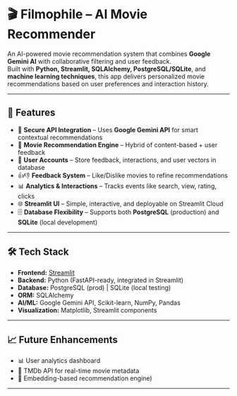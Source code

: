 # 🎬 Filmophile – AI Movie Recommender

An AI-powered movie recommendation system that combines **Google Gemini AI** with collaborative filtering and user feedback.  
Built with **Python, Streamlit, SQLAlchemy, PostgreSQL/SQLite**, and **machine learning techniques**, this app delivers personalized movie recommendations based on user preferences and interaction history.  

---

## 🚀 Features
- 🔑 **Secure API Integration** – Uses **Google Gemini API** for smart contextual recommendations  
- 🎥 **Movie Recommendation Engine** – Hybrid of content-based + user feedback  
- 👤 **User Accounts** – Store feedback, interactions, and user vectors in database  
- 👍👎 **Feedback System** – Like/Dislike movies to refine recommendations  
- 📊 **Analytics & Interactions** – Tracks events like search, view, rating, clicks  
- 🌐 **Streamlit UI** – Simple, interactive, and deployable on Streamlit Cloud  
- 🗄️ **Database Flexibility** – Supports both **PostgreSQL** (production) and **SQLite** (local development)  

---

## 🛠️ Tech Stack
- **Frontend:** [Streamlit](https://streamlit.io/)  
- **Backend:** Python (FastAPI-ready, integrated in Streamlit)  
- **Database:** PostgreSQL (prod) | SQLite (local testing)  
- **ORM:** SQLAlchemy  
- **AI/ML:** Google Gemini API, Scikit-learn, NumPy, Pandas  
- **Visualization:** Matplotlib, Streamlit components

---

## 📈 Future Enhancements

- 📊 User analytics dashboard
- 🍿 TMDb API for real-time movie metadata  
- 🧠 Embedding-based recommendation engine)  
---
